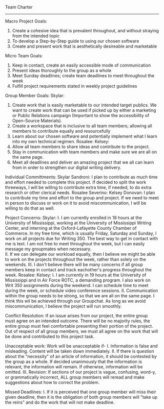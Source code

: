 
Team Charter
__________________________
Macro Project Goals:
1. Create a cohesive idea that is prevalent throughout, and without straying from the intended topic
2. To develop a Step-by-Step guide to using our chosen software
3. Create and present work that is aesthetically desireable and marketable

Micro Team Goals:
1. Keep in contact, create an easily accessible mode of communication
2. Present ideas thoroughly to the group as a whole
3. Meet Sunday deadlines; create team deadlines to meet throughout the week
4. Fulfill project requirements stated in weekly project guidelines

Group Member Goals: 
Skylar: 
1. Create work that is easily marketable to our intended target publics.
We want to create work that can be used if picked up by either a 
marketing or Public Relations campaign (Important to show the accessibility
of Open-Source Materials).
2. Create a workspace that is inclusive to all team members; allowing all
members to contribute equally and resourcefully
3. Learn about our chosen software and potentially implement what I 
learn into my own technical regimen. 
Rosalee:
Kelsey:
1. Allow all team members to share ideas and contribute to the project.
2. Stay in communication with team members and make sure we are all 
on the same page. 
3. Meet all deadlines and deliver an amazing project that we all can 
learn from in order to strengthen our digital writing delivery. 


Individual Committments: 
Skylar Sandroni: I plan to contribute as much time and effort needed to
complete this project. If decided to split the work threeways, I will be 
willing to contribute extra time, if needed, to do extra research or other clerical needs. 
Rosalee Severino:
Kelsey Donovan: I plan to contribute my time and effort to the group and project.
If we need to meet in person to discuss or work on it to avoid miscommunication,
I will be willing to do that as well.


Project Concerns: 
Skylar: 
I. I am currently enrolled in 18 hours at the University of Mississippi,
working at the University of Mississippi Writing Center, and interning 
at the Oxford-Lafayette County Chamber of Commerce. In my free time, 
which is usually Friday, Saturday and Sunday, I work on all projects 
due for Writing 350. The best way to get in contact with me is text. 
I am not free to meet throughout the week, but I can easily message my
groupmates when necessary.  
II. If we can delegate our workload equally, then I believe we might 
be able to work on the projects throughout the week, rather than solely on the weekends. 
III. I don't believe there will be many concerns if all group members 
keep in contact and track eachother's progress throughout the week. 
Rosalee:
Kelsey:
I. I am currently in 19 hours at the University of Mississippi and in Air Force
ROTC, a demanding program. I also work on Writ 350 assignments during the weekend. I can 
schedule time to meet during the week, or schedule video conference sessions.
II. Communication within the group needs to be strong, so that we are all on the same page.
I think this wil be achieved through our Groupchat. As long as we avoid miscommunication,
I believe the project will run smoothly.


Conflict Resolution: 
If an issue arises from our project, the entire group must agree on an 
intended outcome. There will be no majority rules, the entire group must
feel comfortable presenting their portion of the project. Out of respect 
of all group members, we must all agree on the work that will be done 
and contributed to this project task. 

Unacceptable work:
Work will be unacceptable if-
I. Information is false and misleading. Content will be taken down immediately. 
II. If there is question about the "necessity" of an article of information,
it should be contested by the group as a whole. If decided unanimously that 
the information is relevant, the information will remain. If otherwise,
information will be omitted. 
III. Revision: If sections of our project is vague, confusing, word-y, or 
grammatically incorrect, ALL group members will reread and make suggestions 
about how to correct the problem. 

Missed Deadlines:
I. If it is perceived that one group member will miss their given deadline, 
then it is the obligation of both group members will "take up the reins" and 
do the work that will not make deadline. 
